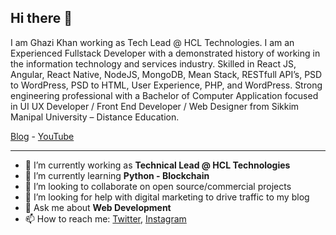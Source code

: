## Hi there 👋

I am Ghazi Khan working as Tech Lead @ HCL Technologies. I am an Experienced Fullstack Developer with a demonstrated history of working in the information technology and services industry. Skilled in React JS, Angular, React Native, NodeJS, MongoDB, Mean Stack, RESTfull API’s, PSD to WordPress, PSD to HTML, User Experience, PHP, and WordPress. Strong engineering professional with a Bachelor of Computer Application focused in UI UX Developer / Front End Developer / Web Designer from Sikkim Manipal University – Distance Education.

[Blog](https://codewithghazi.com/blog) - [YouTube](https://www.youtube.com/channel/UCio7gIFilw6wsgbTZAVOBrg)

---

- 🔭 I’m currently working as **Technical Lead @ HCL Technologies**
- 🌱 I’m currently learning **Python - Blockchain**
- 👯 I’m looking to collaborate on open source/commercial projects
- 🤔 I’m looking for help with digital marketing to drive traffic to my blog
- 💬 Ask me about **Web Development**
- 📫 How to reach me:
  [Twitter](https://twitter.com/codewithghazi), [Instagram](https://instagram.com/codewithghazi)
